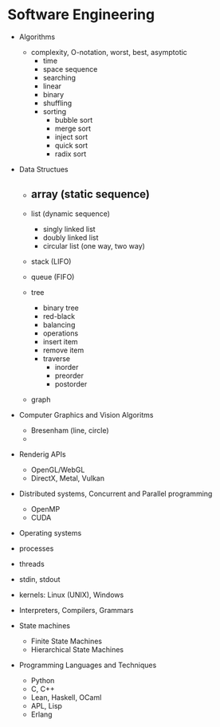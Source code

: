 # Software Engineering

- Algorithms
  - complexity, O-notation, worst, best, asymptotic
    - time 
    - space
   sequence
     - searching
      - linear
      - binary
     - shuffling
     - sorting
       - bubble sort
       - merge sort
       - inject sort 
       - quick sort
       - radix sort
- Data Structues
  - array (static sequence)
    - 
  - list  (dynamic sequence)
    - singly linked list
    - doubly linked list
    - circular list (one way, two way)
    
  - stack (LIFO)
  - queue (FIFO)
  - tree
    - binary tree
    - red-black
    - balancing
    - operations
     - insert item
     - remove item
     - traverse
       - inorder
       - preorder
       - postorder
  - graph

- Computer Graphics and Vision Algoritms
  - Bresenham (line, circle)
  - 

- Renderig APIs
  - OpenGL/WebGL
  - DirectX, Metal, Vulkan

- Distributed systems, Concurrent and Parallel programming
  - OpenMP
  - CUDA
  
- Operating systems
 - processes
 - threads
 - stdin, stdout
 - kernels: Linux (UNIX), Windows

- Interpreters, Compilers, Grammars

- State machines
  - Finite State Machines
  - Hierarchical State Machines

- Programming Languages and Techniques
  - Python
  - C, C++
  - Lean, Haskell, OCaml 
  - APL, Lisp
  - Erlang


